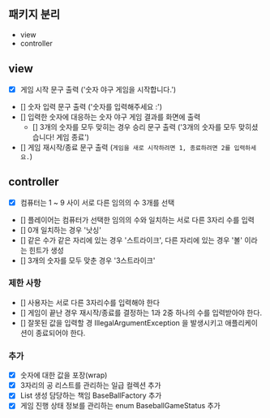 ## 패키지 분리
- view
- controller


## view
- [x] 게임 시작 문구 출력 ('숫자 야구 게임을 시작합니다.')
- [] 숫자 입력 문구 출력 ('숫자를 입력해주세요 :')
- [] 입력한 숫자에 대응하는 숫자 야구 게임 결과를 화면에 출력
  - [] 3개의 숫자를 모두 맞히는 경우 승리 문구 출력 ('3개의 숫자를 모두 맞히셨습니다! 게임 종료')
- [] 게임 재시작/종료 문구 출력 (`게임을 새로 시작하려면 1, 종료하려면 2를 입력하세요.`)

## controller
- [x] 컴퓨터는 1 ~ 9 사이 서로 다른 임의의 수 3개를 선택
- [] 플레이어는 컴퓨터가 선택한 임의의 수와 일치하는 서로 다른 3자리 수를 입력
- [] 0개 일치하는 경우 '낫싱'
- [] 같은 수가 같은 자리에 있는 경우 '스트라이크', 다른 자리에 있는 경우 '볼' 이라는 힌트가 생성
- [] 3개의 숫자를 모두 맞춘 경우 '3스트라이크'

### 제한 사항

- [] 사용자는 서로 다른 3자리수를 입력해야 한다
- [] 게임이 끝난 경우 재시작/종료를 결정하는 1과 2중 하나의 수를 입력받아야 한다.
- [] 잘못된 값을 입력할 경 IllegalArgumentException 을 발생시키고 애플리케이션이 종료되어야 한다.

### 추가
- [x] 숫자에 대한 값을 포장(wrap)
- [x] 3자리의 공 리스트를 관리하는 일급 컬렉션 추가
- [x] List<BaseBall> 생성 담당하는 책임 BaseBallFactory 추가
- [x] 게임 진행 상태 정보를 관리하는 enum BaseballGameStatus 추가
